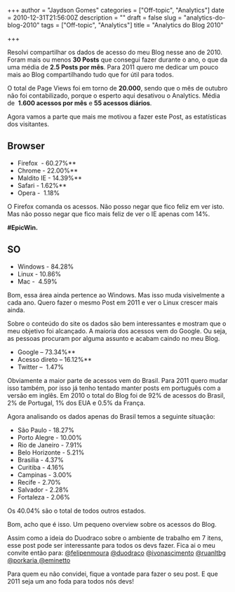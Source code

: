 +++
author = "Jaydson Gomes"
categories = ["Off-topic", "Analytics"]
date = 2010-12-31T21:56:00Z
description = ""
draft = false
slug = "analytics-do-blog-2010"
tags = ["Off-topic", "Analytics"]
title = "Analytics do Blog 2010"

+++

Resolvi compartilhar os dados de acesso do meu Blog nesse ano de 2010.
Foram mais ou menos **30 Posts** que consegui fazer durante o ano, o que da uma média de **2.5 Posts por mês**.
Para 2011 quero me dedicar um pouco mais ao Blog compartilhando tudo que for útil para todos.

O total de Page Views foi em torno de **20.000**, sendo que o mês de outubro não foi contabilizado, porque o esperto aqui desativou o Analytics.
Média de  **1.600 acessos por mês** e **55 acessos diários**.

Agora vamos a parte que mais me motivou a fazer este Post, as estatísticas dos visitantes.

## Browser

- Firefox  - 60.27%**
- Chrome - 22.00%**
- Maldito IE - 14.39%**
- Safari - 1.62%**
- Opera -  1.18%

O Firefox comanda os acessos. Não posso negar que fico feliz em ver isto.
Mas não posso negar que fico mais feliz de ver o IE apenas com 14%.

**#EpicWin.**

## SO

- Windows - 84.28%
- Linux - 10.86%
- Mac -  4.59%


Bom, essa área ainda pertence ao Windows. Mas isso muda visivelmente a cada ano. Quero fazer o mesmo Post em 2011 e ver o Linux crescer mais ainda.

Sobre o conteúdo do site os dados são bem interessantes e mostram que o meu objetivo foi alcançado. A maioria dos acessos vem do Google. Ou seja, as pessoas procuram por alguma assunto e acabam caindo no meu Blog.

- Google – 73.34%**
- Acesso direto – 16.12%**
- Twitter –  1.47%


Obviamente a maior parte de acessos vem do Brasil. Para 2011 quero mudar isso também, por isso já tenho tentado manter posts em português com a versão em inglês.
Em 2010 o total do Blog foi de 92% de acessos do Brasil, 2% de Portugal, 1% dos EUA e 0.5% da França.

Agora analisando os dados apenas do Brasil temos a seguinte situação:  

- São Paulo - 18.27%
- Porto Alegre - 10.00%
- Rio de Janeiro - 7.91%
- Belo Horizonte - 5.21%
- Brasilia - 4.37%
- Curitiba - 4.16%
- Campinas - 3.00%
- Recife - 2.70%
- Salvador - 2.28%
- Fortaleza - 2.06%

Os 40.04% são o total de todos outros estados.  

Bom, acho que é isso. Um pequeno overview sobre os acessos do Blog.

Assim como a ideia do Duodraco sobre o ambiente de trabalho em 7 itens, esse post pode ser interessante para todos os devs fazer.
Fica ai o meu convite então para:
[ @felipenmoura](http://twitter.com/felipenmoura)
[ @duodraco](http://twitter.com/duodraco)
[ @ivonascimento](http://twitter.com/ivonascimento)
[ @ruanltbg](http://twitter.com/#!/ruanltbg)
[@porkaria
](http://twitter.com/#!/porkaria)[@eminetto](http://twitter.com/eminetto)

Para quem eu não convidei, fique a vontade para fazer o seu post.
E que 2011 seja um ano foda para todos nós devs!
